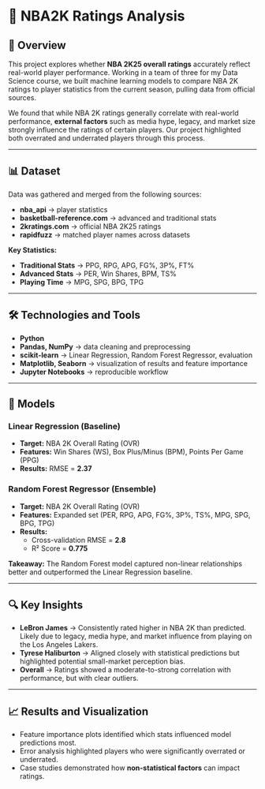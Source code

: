 # 🏀 NBA2K Ratings Analysis  

## 📌 Overview  
This project explores whether **NBA 2K25 overall ratings** accurately reflect real-world player performance. Working in a team of three for my Data Science course, we built machine learning models to compare NBA 2K ratings to player statistics from the current season, pulling data from official sources.  

We found that while NBA 2K ratings generally correlate with real-world performance, **external factors** such as media hype, legacy, and market size strongly influence the ratings of certain players. Our project highlighted both overrated and underrated players through this process.  

---

## 📊 Dataset  
Data was gathered and merged from the following sources:  
- **nba_api** → player statistics  
- **basketball-reference.com** → advanced and traditional stats  
- **2kratings.com** → official NBA 2K25 ratings  
- **rapidfuzz** → matched player names across datasets  

**Key Statistics:**  
- **Traditional Stats** → PPG, RPG, APG, FG%, 3P%, FT%  
- **Advanced Stats** → PER, Win Shares, BPM, TS%  
- **Playing Time** → MPG, SPG, BPG, TPG  

---

## 🛠️ Technologies and Tools  
- **Python**  
- **Pandas, NumPy** → data cleaning and preprocessing  
- **scikit-learn** → Linear Regression, Random Forest Regressor, evaluation  
- **Matplotlib, Seaborn** → visualization of results and feature importance  
- **Jupyter Notebooks** → reproducible workflow  

---

## 🤖 Models  

### Linear Regression (Baseline)  
- **Target:** NBA 2K Overall Rating (OVR)  
- **Features:** Win Shares (WS), Box Plus/Minus (BPM), Points Per Game (PPG)  
- **Results:** RMSE = **2.37**  

### Random Forest Regressor (Ensemble)  
- **Target:** NBA 2K Overall Rating (OVR)  
- **Features:** Expanded set (PER, RPG, APG, FG%, 3P%, TS%, MPG, SPG, BPG, TPG)  
- **Results:**  
  - Cross-validation RMSE = **2.8**  
  - R² Score = **0.775**  

**Takeaway:** The Random Forest model captured non-linear relationships better and outperformed the Linear Regression baseline.  

---

## 🔍 Key Insights  
- **LeBron James** → Consistently rated higher in NBA 2K than predicted. Likely due to legacy, media hype, and market influence from playing on the Los Angeles Lakers.  
- **Tyrese Haliburton** → Aligned closely with statistical predictions but highlighted potential small-market perception bias.  
- **Overall** → Ratings showed a moderate-to-strong correlation with performance, but with clear outliers.  

---

## 📈 Results and Visualization  
- Feature importance plots identified which stats influenced model predictions most.  
- Error analysis highlighted players who were significantly overrated or underrated.  
- Case studies demonstrated how **non-statistical factors** can impact ratings.  
